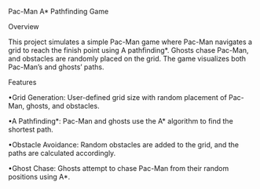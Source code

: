 Pac-Man A* Pathfinding Game

Overview

This project simulates a simple Pac-Man game where Pac-Man navigates a grid to reach the finish point using A pathfinding*. Ghosts chase Pac-Man, and obstacles are randomly placed on the grid. The game visualizes both Pac-Man’s and ghosts’ paths.

Features

•Grid Generation: User-defined grid size with random placement of Pac-Man, ghosts, and obstacles.

•A Pathfinding*: Pac-Man and ghosts use the A* algorithm to find the shortest path.

•Obstacle Avoidance: Random obstacles are added to the grid, and the paths are calculated accordingly.

•Ghost Chase: Ghosts attempt to chase Pac-Man from their random positions using A*.